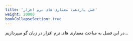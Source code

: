 ```yaml
---
title: 'فصل یازدهم: معماری های نرم افزار'
weight: 20000
bookCollapseSection: true
---
```


در این فصل به مباحث معماری های نرم افزار در زبان گو میپردازیم...
